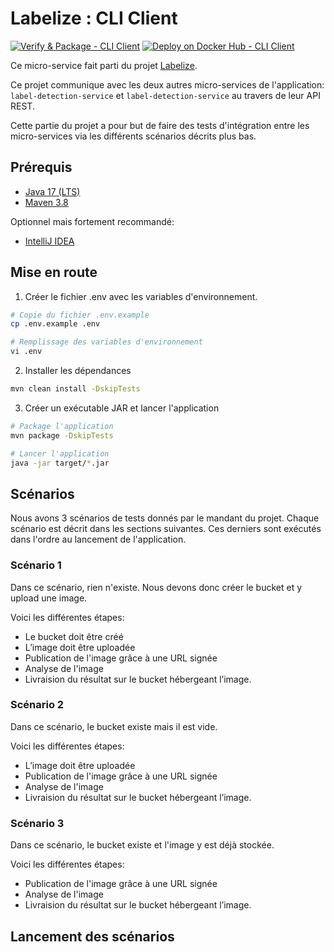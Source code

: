 # Labelize : CLI Client

[![Verify & Package - CLI Client](https://github.com/AMT-TEAM07/Labelize/actions/workflows/cli-client-verify.yml/badge.svg)](https://github.com/AMT-TEAM07/Labelize/actions/workflows/cli-client-verify.yml) [![Deploy on Docker Hub - CLI Client](https://github.com/AMT-TEAM07/Labelize/actions/workflows/cli-client-deploy.yml/badge.svg)](https://github.com/AMT-TEAM07/Labelize/actions/workflows/cli-client-deploy.yml)

Ce micro-service fait parti du projet [Labelize](https://github.com/AMT-TEAM07/Labelize).

Ce projet communique avec les deux autres micro-services de l'application: `label-detection-service` et `label-detection-service` au travers de leur API REST.

Cette partie du projet a pour but de faire des tests d'intégration entre les micro-services via les différents scénarios décrits plus bas.

## Prérequis

- [Java 17 (LTS)](https://adoptium.net/temurin/releases)
- [Maven 3.8](https://maven.apache.org/download.cgi)

Optionnel mais fortement recommandé:

- [IntelliJ IDEA](https://www.jetbrains.com/fr-fr/idea/download/#section=windows)

## Mise en route

1. Créer le fichier .env avec les variables d'environnement.

```bash
# Copie du fichier .env.example
cp .env.example .env

# Remplissage des variables d'environnement
vi .env
```

2. Installer les dépendances

```bash
mvn clean install -DskipTests
```

3. Créer un exécutable JAR et lancer l'application

```bash
# Package l'application
mvn package -DskipTests

# Lancer l'application
java -jar target/*.jar
```

## Scénarios

Nous avons 3 scénarios de tests donnés par le mandant du projet. Chaque scénario est décrit dans les sections suivantes. Ces derniers sont exécutés dans l'ordre au lancement de l'application.

### Scénario 1

Dans ce scénario, rien n'existe. Nous devons donc créer le bucket et y upload une image.

Voici les différentes étapes:

- Le bucket doit être créé
- L’image doit être uploadée
- Publication de l'image grâce à une URL signée
- Analyse de l'image
- Livraision du résultat sur le bucket hébergeant l’image.

### Scénario 2

Dans ce scénario, le bucket existe mais il est vide.

Voici les différentes étapes:

- L’image doit être uploadée
- Publication de l'image grâce à une URL signée
- Analyse de l'image
- Livraision du résultat sur le bucket hébergeant l’image.

### Scénario 3

Dans ce scénario, le bucket existe et l'image y est déjà stockée.

Voici les différentes étapes:

- Publication de l'image grâce à une URL signée
- Analyse de l'image
- Livraision du résultat sur le bucket hébergeant l’image.

## Lancement des scénarios

